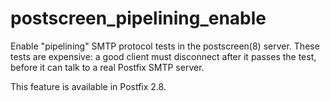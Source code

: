 # postscreen_pipelining_enable 

 Enable "pipelining" SMTP protocol tests in the postscreen(8)
server. These tests are expensive: a good client must disconnect
after it passes the test, before it can talk to a real Postfix SMTP
server. 

 This feature is available in Postfix 2.8.  



